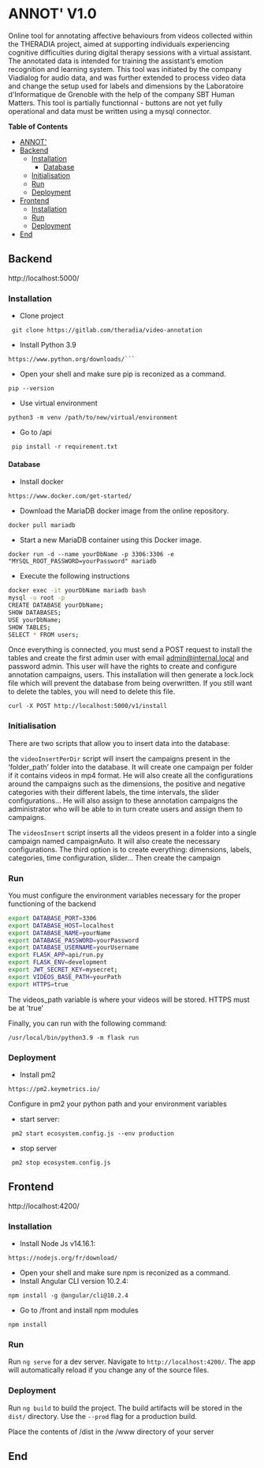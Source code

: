 
# ANNOT' V1.0

Online tool for annotating affective behaviours from videos collected within the THERADIA project, aimed at supporting individuals experiencing cognitive difficulties during digital therapy sessions with a virtual assistant. The annotated data is intended for training the assistant’s emotion recognition and learning system. This tool was initiated by the company Viadialog for audio data, and was further extended to process video data and change the setup used for labels and dimensions by the Laboratoire d'Informatique de Grenoble with the help of the company SBT Human Matters. This tool is partially functionnal - buttons are not yet fully operational and data must be written using a mysql connector.

**Table of Contents**

- [ANNOT'](#annot)
- [Backend](#backend)
  - [Installation](#installation)
    - [Database](#database)
  - [Initialisation](#initialisation)
  - [Run](#run)
  - [Deployment](#deployment)
- [Frontend](#frontend)
  - [Installation](#installation-1)
  - [Run](#run-1)
  - [Deployment](#deployment-1)
- [End](#end)
  
## Backend
http://localhost:5000/

### Installation

- Clone project
```
 git clone https://gitlab.com/theradia/video-annotation
```
- Install Python 3.9
```
https://www.python.org/downloads/```
```
- Open your shell and make sure pip is reconized as a command.
```
pip --version
```
- Use virtual environment
```
python3 -m venv /path/to/new/virtual/environment
```
- Go to  /api
```
 pip install -r requirement.txt
 ```

#### Database

- Install docker
```
https://www.docker.com/get-started/
```
- Download the MariaDB docker image from the online repository.
```
docker pull mariadb
```
- Start a new MariaDB container using this Docker image.
```
docker run -d --name yourDbName -p 3306:3306 -e
"MYSQL_ROOT_PASSWORD=yourPassword" mariadb
```
- Execute the following instructions

```bash
docker exec -it yourDbName mariadb bash
mysql -u root -p
CREATE DATABASE yourDbName;
SHOW DATABASES;
USE yourDbName;
SHOW TABLES;
SELECT * FROM users;
```
Once everything is connected, you must send a POST request to install the tables and create the first admin user with email admin@internal.local and password admin. This user will have the rights to create and configure annotation campaigns, users. This installation will then generate a lock.lock file which will prevent the database from being overwritten. If you still want to delete the tables, you will need to delete this file.
```
curl -X POST http://localhost:5000/v1/install
```

### Initialisation

There are two scripts that allow you to insert data into the database:

the `videoInsertPerDir` script will insert the campaigns present in the ‘folder_path’ folder into the database. It will create one campaign per folder if it contains videos in mp4 format. He will also create all the configurations around the campaigns such as the dimensions, the positive and negative categories with their different labels, the time intervals, the slider configurations... He will also assign to these annotation campaigns the administrator who will be able to in turn create users and assign them to campaigns.

The `videosInsert` script inserts all the videos present in a folder into a single campaign named campaignAuto. It will also create the necessary configurations.
The third option is to create everything: dimensions, labels, categories, time configuration, slider… Then create the campaign



### Run

You must configure the environment variables necessary for the proper functioning of the backend
```bash
export DATABASE_PORT=3306
export DATABASE_HOST=localhost
export DATABASE_NAME=yourName
export DATABASE_PASSWORD=yourPassword
export DATABASE_USERNAME=yourUsername
export FLASK_APP=api/run.py
export FLASK_ENV=development
export JWT_SECRET_KEY=mysecret;
export VIDEOS_BASE_PATH=yourPath
export HTTPS=true
```
The videos_path variable is where your videos will be stored. HTTPS must be at 'true'

Finally, you can run with the following command:
```
/usr/local/bin/python3.9 -m flask run
```
### Deployment
- Install pm2
```
https://pm2.keymetrics.io/
```
Configure in pm2 your python path and your environment variables

- start server:
```
 pm2 start ecosystem.config.js --env production
 ```
- stop server
```
 pm2 stop ecosystem.config.js
 ```

## Frontend
http://localhost:4200/

### Installation
- Install Node Js v14.16.1:
```
https://nodejs.org/fr/download/
 ```
- Open your shell and make sure npm is reconized as a command.
- Install Angular CLI version 10.2.4:
```
npm install -g @angular/cli@10.2.4
 ```
- Go to /front and install npm modules
 ```
npm install
 ```

### Run
Run `ng serve` for a dev server. Navigate to `http://localhost:4200/`. The app will automatically reload if you change any of the source files.

### Deployment

Run `ng build` to build the project. The build artifacts will be stored in the `dist/` directory. Use the `--prod` flag for a production build.

Place the contents of /dist in the /www directory of your server

## End
